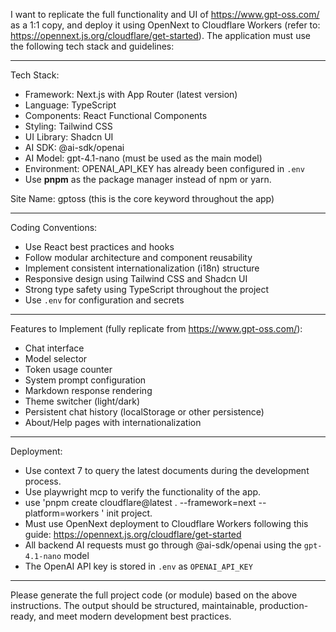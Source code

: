 I want to replicate the full functionality and UI of https://www.gpt-oss.com/ as a 1:1 copy, and deploy it using OpenNext to Cloudflare Workers (refer to: https://opennext.js.org/cloudflare/get-started). The application must use the following tech stack and guidelines:

---

Tech Stack:
- Framework: Next.js with App Router (latest version)
- Language: TypeScript
- Components: React Functional Components
- Styling: Tailwind CSS
- UI Library: Shadcn UI
- AI SDK: @ai-sdk/openai
- AI Model: gpt-4.1-nano (must be used as the main model)
- Environment: OPENAI_API_KEY has already been configured in `.env`
- Use **pnpm** as the package manager instead of npm or yarn.

Site Name: gptoss (this is the core keyword throughout the app)

---

Coding Conventions:
- Use React best practices and hooks
- Follow modular architecture and component reusability
- Implement consistent internationalization (i18n) structure
- Responsive design using Tailwind CSS and Shadcn UI
- Strong type safety using TypeScript throughout the project
- Use `.env` for configuration and secrets

---

Features to Implement (fully replicate from https://www.gpt-oss.com/):
- Chat interface
- Model selector
- Token usage counter
- System prompt configuration
- Markdown response rendering
- Theme switcher (light/dark)
- Persistent chat history (localStorage or other persistence)
- About/Help pages with internationalization

---

Deployment:
- Use context 7 to query the latest documents during the development process.
- Use playwright mcp to verify the functionality of the app.
- use 'pnpm create cloudflare@latest . --framework=next --platform=workers
' init project.
- Must use OpenNext deployment to Cloudflare Workers following this guide: https://opennext.js.org/cloudflare/get-started
- All backend AI requests must go through @ai-sdk/openai using the `gpt-4.1-nano` model
- The OpenAI API key is stored in `.env` as `OPENAI_API_KEY`

---

Please generate the full project code (or module) based on the above instructions. The output should be structured, maintainable, production-ready, and meet modern development best practices.
